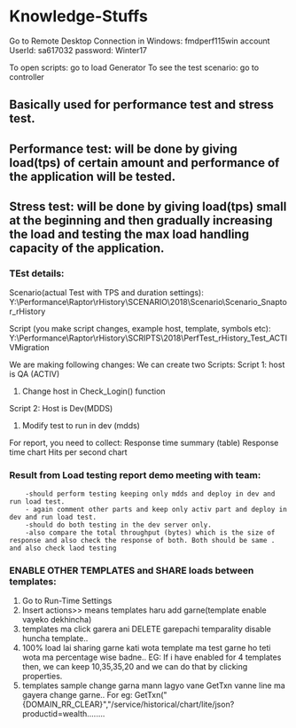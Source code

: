 # Knowledge-Stuffs

Go to Remote Desktop Connection in Windows:
fmdperf115win
account UserId: sa617032
password: Winter17

To open scripts: go to load Generator
To see the test scenario: go to controller




## Basically used for performance test and stress test. 

## Performance test: will be done by giving load(tps) of certain amount and performance of the application will be tested.

## Stress test: will be done by giving load(tps) small at the beginning and then gradually increasing the load and testing the max load handling capacity of the application. 

### TEst details:
Scenario(actual Test with TPS and duration settings):
Y:\Performance\Raptor\rHistory\SCENARIO\2018\Scenario\Scenario_Snaptor_rHistory

Script (you make script changes, example host, template, symbols etc):
Y:\Performance\Raptor\rHistory\SCRIPTS\2018\PerfTest_rHistory_Test_ACTIVMigration

We are making following changes:
We can create two Scripts:
Script 1: host is QA (ACTIV)
1.  Change host in Check_Login() function

Script 2: Host is Dev(MDDS)
1. Modify test to run in dev (mdds)


For report, you need to collect:
Response time summary (table)
Response time chart
Hits per second chart

### Result from Load testing report demo meeting with team:
		-should perform testing keeping only mdds and deploy in dev and run load test.
		- again comment other parts and keep only activ part and deploy in dev and run load test.
		-should do both testing in the dev server only.
		-also compare the total throughput (bytes) which is the size of response and also check the response of both. Both should be same . and also check laod testing
		
### ENABLE OTHER TEMPLATES and SHARE loads between templates:
1. Go to Run-Time Settings
2. Insert actions>> means templates haru add garne(template enable vayeko dekhincha)
3. templates ma click garera ani DELETE garepachi temparality disable huncha template..
4. 100% load lai sharing garne kati wota template ma test garne ho teti wota ma percentage wise badne.. EG: If i have enabled for 4 templates then, we can keep 10,35,35,20 and we can do that by clicking properties.
5. templates sample change garna mann lagyo vane GetTxn vanne line ma gayera change garne.. For eg: GetTxn("{DOMAIN_RR_CLEAR}","/service/historical/chart/lite/json?productid=wealth........


